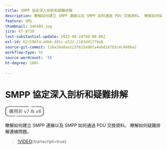 ```yaml
---
title: SMPP 協定深入剖析和疑難排解
description: 瞭解如何建立 SMPP 連線以及 SMPP 如何通過 PDU 交換資料。 瞭解如何疑難排解連線問題。
feature: SMS
thumbnail: 346489.jpg
jira: KT-9739
last-substantial-update: 2022-08-24T00:00:00Z
exl-id: 62c500fd-adb6-481c-a522-2183dd1779a8
source-git-commit: 116a24a8aa123f615e08fa4ebd187b3c4c460ba2
workflow-type: ht
source-wordcount: '55'
ht-degree: 100%

---
```


# SMPP 協定深入剖析和疑難排解

![適用於 V7 和 V8](../assets/V7-V8-stamp.png)

瞭解如何建立 SMPP 連線以及 SMPP 如何通過 PDU 交換資料。 瞭解如何疑難排解連線問題。

>[!VIDEO](https://video.tv.adobe.com/v/346489?quality=12&learn=on){transcript=true}

